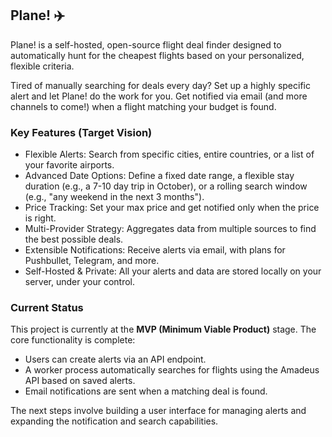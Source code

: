 ## Plane! ✈️
Plane! is a self-hosted, open-source flight deal finder designed to automatically hunt for the cheapest flights based on your personalized, flexible criteria.

Tired of manually searching for deals every day? Set up a highly specific alert and let Plane! do the work for you. Get notified via email (and more channels to come!) when a flight matching your budget is found.

### Key Features (Target Vision)
- Flexible Alerts: Search from specific cities, entire countries, or a list of your favorite airports.
- Advanced Date Options: Define a fixed date range, a flexible stay duration (e.g., a 7-10 day trip in October), or a rolling search window (e.g., "any weekend in the next 3 months").
- Price Tracking: Set your max price and get notified only when the price is right.
- Multi-Provider Strategy: Aggregates data from multiple sources to find the best possible deals.
- Extensible Notifications: Receive alerts via email, with plans for Pushbullet, Telegram, and more.
- Self-Hosted & Private: All your alerts and data are stored locally on your server, under your control.

### Current Status
This project is currently at the **MVP (Minimum Viable Product)** stage. The core functionality is complete:
- Users can create alerts via an API endpoint.
- A worker process automatically searches for flights using the Amadeus API based on saved alerts.
- Email notifications are sent when a matching deal is found.

The next steps involve building a user interface for managing alerts and expanding the notification and search capabilities.